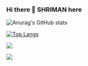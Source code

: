 ### Hi there 👋 SHRIMAN here


![Anurag's GitHub stats](https://github-readme-stats.vercel.app/api?username=shrimanm&show_icons=true&theme=radical)

[![Top Langs](https://github-readme-stats.vercel.app/api/top-langs/?username=shrimanm&layout=compact)](https://github.com/anuraghazra/github-readme-stats)

![](https://activity-graph.herokuapp.com/graph?username=madhuprakash19&theme=redical)

![](https://komarev.com/ghpvc/?username=shrimanm)
